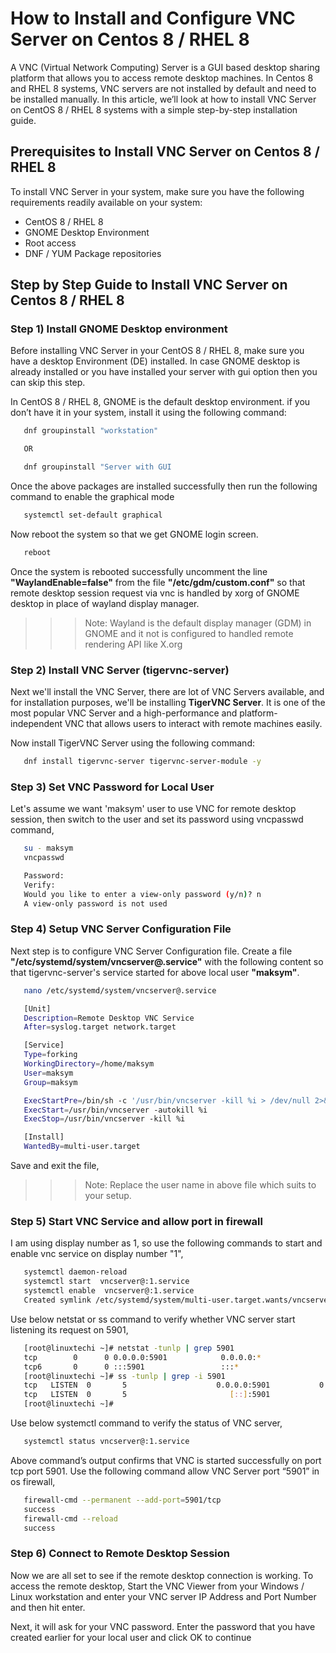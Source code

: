 # How to Install and Configure VNC Server on Centos 8 / RHEL 8

A VNC (Virtual Network Computing) Server is a GUI based desktop sharing platform that allows you to access remote desktop machines. In Centos 8 and RHEL 8 systems, VNC servers are not installed by default and need to be installed manually. In this article, we’ll look at how to install VNC Server on CentOS 8 / RHEL 8 systems with a simple step-by-step installation guide.

## Prerequisites to Install VNC Server on Centos 8 / RHEL 8

To install VNC Server in your system, make sure you have the following requirements readily available on your system:

* CentOS 8 / RHEL 8
* GNOME Desktop Environment
* Root access
* DNF / YUM Package repositories

## Step by Step Guide to Install VNC Server on Centos 8 / RHEL 8

### Step 1)  Install GNOME Desktop environment

Before installing VNC Server in your CentOS 8 / RHEL 8, make sure you have a desktop Environment (DE) installed. In case GNOME desktop is already installed or you have installed your server with gui option then you can skip this step.

In CentOS 8 / RHEL 8, GNOME is the default desktop environment. if you don’t have it in your system, install it using the following command:

```bash
   dnf groupinstall "workstation"

   OR

   dnf groupinstall "Server with GUI
```

Once the above packages are installed successfully then run the following command to enable the graphical mode

```bash
   systemctl set-default graphical
```

Now reboot the system so that we get GNOME login screen.

```bash
   reboot
```

Once the system is rebooted successfully uncomment the line **"WaylandEnable=false"** from the file **"/etc/gdm/custom.conf"** so that remote desktop session request via vnc is handled by xorg of GNOME desktop in place of wayland display manager.

>>>Note: Wayland is the default display manager (GDM) in GNOME and it not is configured to handled remote rendering API like X.org

### Step 2) Install VNC Server (tigervnc-server)

Next we'll install the VNC Server, there are lot of VNC Servers available, and for installation purposes, we'll be installing **TigerVNC Server**. It is one of the most popular VNC Server and a high-performance and platform-independent VNC that allows users to interact with remote machines easily.

Now install TigerVNC Server using the following command:

```bash
   dnf install tigervnc-server tigervnc-server-module -y
```

### Step 3) Set VNC Password for Local User

Let's assume we want 'maksym' user to use VNC for remote desktop session, then switch to the user and set its password using vncpasswd command,

```bash
   su - maksym
   vncpasswd

   Password:
   Verify:
   Would you like to enter a view-only password (y/n)? n
   A view-only password is not used
```

### Step 4) Setup VNC Server Configuration File

Next step is to configure VNC Server Configuration file. Create a file **"/etc/systemd/system/vncserver@.service"** with the following content so that tigervnc-server's service started for above local user **"maksym"**.

```bash
   nano /etc/systemd/system/vncserver@.service
```

```bash
   [Unit]
   Description=Remote Desktop VNC Service
   After=syslog.target network.target

   [Service]
   Type=forking
   WorkingDirectory=/home/maksym
   User=maksym
   Group=maksym

   ExecStartPre=/bin/sh -c '/usr/bin/vncserver -kill %i > /dev/null 2>&1 || :'
   ExecStart=/usr/bin/vncserver -autokill %i
   ExecStop=/usr/bin/vncserver -kill %i

   [Install]
   WantedBy=multi-user.target
```

Save and exit the file,

>>>Note: Replace the user name in above file which suits to your setup.

### Step 5) Start VNC Service and allow port in firewall

I am using display number as 1, so use the following commands to start and enable vnc service on display number "1",

```bash
   systemctl daemon-reload
   systemctl start  vncserver@:1.service
   systemctl enable  vncserver@:1.service
   Created symlink /etc/systemd/system/multi-user.target.wants/vncserver@:1.service → /etc/systemd/system/vncserver@.service.
```

Use below netstat or ss command to verify whether VNC server start listening its request on 5901,

```bash
   [root@linuxtechi ~]# netstat -tunlp | grep 5901
   tcp        0      0 0.0.0.0:5901            0.0.0.0:*               LISTEN      8169/Xvnc
   tcp6       0      0 :::5901                 :::*                    LISTEN      8169/Xvnc
   [root@linuxtechi ~]# ss -tunlp | grep -i 5901
   tcp   LISTEN  0       5                    0.0.0.0:5901           0.0.0.0:*      users:(("Xvnc",pid=8169,fd=6))                    
   tcp   LISTEN  0       5                       [::]:5901              [::]:*      users:(("Xvnc",pid=8169,fd=7))                    
   [root@linuxtechi ~]#
```

Use below systemctl command to verify the status of VNC server,

```bash
   systemctl status vncserver@:1.service
```

Above command’s output confirms that VNC is started successfully on port tcp port 5901. Use the following command allow VNC Server port “5901” in os firewall,

```bash
   firewall-cmd --permanent --add-port=5901/tcp
   success
   firewall-cmd --reload
   success
```

### Step 6) Connect to Remote Desktop Session

Now we are all set to see if the remote desktop connection is working. To access the remote desktop, Start the VNC Viewer from your Windows  / Linux workstation and enter your VNC server IP Address and Port Number and then hit enter.

Next, it will ask for your VNC password. Enter the password that you have created earlier for your local user and click OK to continue